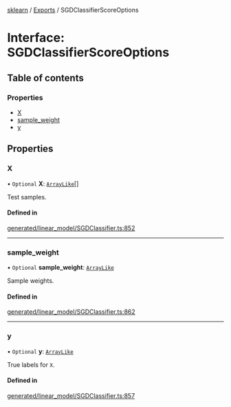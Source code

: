 [sklearn](../readme.md) / [Exports](../modules.md) / SGDClassifierScoreOptions

# Interface: SGDClassifierScoreOptions

## Table of contents

### Properties

- [X](SGDClassifierScoreOptions.md#x)
- [sample\_weight](SGDClassifierScoreOptions.md#sample_weight)
- [y](SGDClassifierScoreOptions.md#y)

## Properties

### X

• `Optional` **X**: [`ArrayLike`](../modules.md#arraylike)[]

Test samples.

#### Defined in

[generated/linear_model/SGDClassifier.ts:852](https://github.com/transitive-bullshit/scikit-learn-ts/blob/367336a/packages/sklearn/src/generated/linear_model/SGDClassifier.ts#L852)

___

### sample\_weight

• `Optional` **sample\_weight**: [`ArrayLike`](../modules.md#arraylike)

Sample weights.

#### Defined in

[generated/linear_model/SGDClassifier.ts:862](https://github.com/transitive-bullshit/scikit-learn-ts/blob/367336a/packages/sklearn/src/generated/linear_model/SGDClassifier.ts#L862)

___

### y

• `Optional` **y**: [`ArrayLike`](../modules.md#arraylike)

True labels for `X`.

#### Defined in

[generated/linear_model/SGDClassifier.ts:857](https://github.com/transitive-bullshit/scikit-learn-ts/blob/367336a/packages/sklearn/src/generated/linear_model/SGDClassifier.ts#L857)

